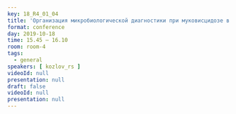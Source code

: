 ```yaml
---
key: 18_R4_01_04
title: 'Организация микробиологической диагностики при муковисцидозе в регионе: опыт Самарской области'
format: conference
day: 2019-10-18
time: 15.45 – 16.10
room: room-4
tags:
  - general
speakers: [ kozlov_rs ]
videoId: null
presentation: null
draft: false
videoId: null
presentation: null
---
```

